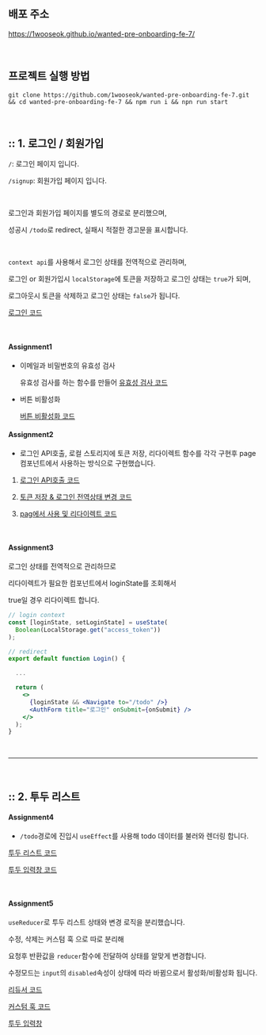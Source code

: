 ## 배포 주소

<a href="https://1wooseok.github.io/wanted-pre-onboarding-fe-7/" targe="_blank">https://1wooseok.github.io/wanted-pre-onboarding-fe-7/</a>

<br />

## 프로젝트 실행 방법

```shell
git clone https://github.com/1wooseok/wanted-pre-onboarding-fe-7.git && cd wanted-pre-onboarding-fe-7 && npm run i && npn run start
```

<br />

## :: 1. 로그인 / 회원가입

`/`: 로그인 페이지 입니다.

`/signup`: 회원가입 페이지 입니다.

  <br/>

로그인과 회원가입 페이지를 별도의 경로로 분리했으며,

성공시 `/todo`로 redirect, 실패시 적절한 경고문을 표시합니다.

<br />

`context api`를 사용해서 로그인 상태를 전역적으로 관리하며,

로그인 or 회원가입시 `localStorage`에 토큰을 저장하고 로그인 상태는 `true`가 되며,

로그아웃시 토큰을 삭제하고 로그인 상태는 `false`가 됩니다.

<a href="https://github.com/1wooseok/wanted-pre-onboarding-fe-7/blob/main/src/context/LoginContext.jsx#:~:text=const-,actions,-%3D%20useMemo(">로그인 코드</a>

<br />

#### Assignment1

- 이메일과 비밀번호의 유효성 검사

  유효성 검사를 하는 함수를 만들어
  <a href="https://github.com/1wooseok/wanted-pre-onboarding-fe-7/blob/main/src/utils/validateFormData.js">유효성 검사 코드</a>

- 버튼 비활성화

  <a href="https://github.com/1wooseok/wanted-pre-onboarding-fe-7/blob/main/src/components/Form/AuthForm.jsx">버튼 비활성화 코드</a>

#### Assignment2

- 로그인 API호출, 로컬 스토리지에 토큰 저장, 리다이렉트 함수를 각각 구현후
  page컴포넌트에서 사용하는 방식으로 구현했습니다.

1.  <a href="https://github.com/1wooseok/wanted-pre-onboarding-fe-7/blob/main/src/api/actions/loginAction.js">로그인 API호출 코드</a>

2.  <a href="https://github.com/1wooseok/wanted-pre-onboarding-fe-7/blob/main/src/context/LoginContext.jsx#:~:text=%3D%3E%20(%7B-,login,-(token)">토큰 저장 & 로그인 전역상태 변경 코드</a>

3.  <a href="https://github.com/1wooseok/wanted-pre-onboarding-fe-7/blob/main/src/pages/Login.jsx">pag에서 사용 및 리다이렉트 코드</a>

<br />

#### Assignment3

로그인 상태를 전역적으로 관리하므로

리다이렉트가 필요한 컴포넌트에서 loginState를 조회해서

true일 경우 리다이렉트 합니다.

```jsx
// login context
const [loginState, setLoginState] = useState(
  Boolean(LocalStorage.get("access_token"))
);
```

```jsx
// redirect
export default function Login() {

  ...

  return (
    <>
      {loginState && <Navigate to="/todo" />}
      <AuthForm title="로그인" onSubmit={onSubmit} />
    </>
  );
}
```

<br />

---

<br />

## :: 2. 투두 리스트

#### Assignment4

- `/todo`경로에 진입시 `useEffect`를 사용해 todo 데이터를 불러와 렌더링 합니다.

<a href="https://github.com/1wooseok/wanted-pre-onboarding-fe-7/blob/main/src/pages/Todos.jsx#:~:text=//%20init-,useEffect,-(()">투두 리스트 코드</a>

<a href="https://github.com/1wooseok/wanted-pre-onboarding-fe-7/blob/main/src/components/Todo/TodoItem.jsx">투두 입력창 코드</a>

<br />

#### Assignment5

`useReducer`로 투두 리스트 상태와 변경 로직을 분리했습니다.

수정, 삭제는 커스텀 훅 으로 따로 분리해

요청후 반환값을 `reducer`함수에 전달하여 상태를 알맞게 변경합니다.

수정모드는 `input`의 `disabled`속성이 상태에 따라 바뀜으로서 활성화/비활성화 됩니다.

<a href="https://github.com/1wooseok/wanted-pre-onboarding-fe-7/blob/main/src/utils/todoReducer.jsx">리듀서 코드</a>

<a href="https://github.com/1wooseok/wanted-pre-onboarding-fe-7/tree/main/src/hooks/todos">커스텀 훅 코드</a>

<a href="https://github.com/1wooseok/wanted-pre-onboarding-fe-7/blob/main/src/components/Todo/TodoItem.jsx">투두 입력창</a>

